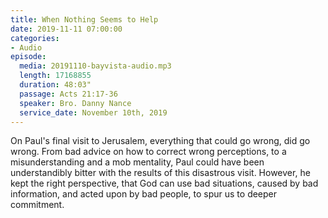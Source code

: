 ```yaml
---
title: When Nothing Seems to Help
date: 2019-11-11 07:00:00
categories:
- Audio
episode:
  media: 20191110-bayvista-audio.mp3
  length: 17168855
  duration: 48:03"
  passage: Acts 21:17-36
  speaker: Bro. Danny Nance
  service_date: November 10th, 2019
---
```

On Paul's final visit to Jerusalem, everything that could go wrong, did go wrong.  From bad advice on how to correct wrong perceptions, to a misunderstanding and a mob mentality, Paul could have been understandibly bitter with the results of this disastrous visit.  However, he kept the right perspective, that God can use bad situations, caused by bad information, and acted upon by bad people, to spur us to deeper commitment.  
